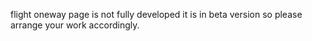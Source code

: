 flight oneway page is not fully developed it is in beta version so please arrange your work accordingly.
